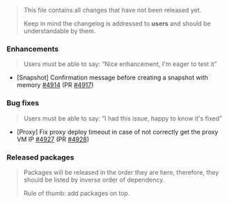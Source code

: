 > This file contains all changes that have not been released yet.
>
> Keep in mind the changelog is addressed to **users** and should be
> understandable by them.

### Enhancements

> Users must be able to say: “Nice enhancement, I'm eager to test it”

- [Snapshot] Confirmation message before creating a snapshot with memory [#4914](https://github.com/vatesfr/xen-orchestra/issues/4914) (PR [#4917](https://github.com/vatesfr/xen-orchestra/pull/4917))

### Bug fixes

> Users must be able to say: “I had this issue, happy to know it's fixed”

- [Proxy] Fix proxy deploy timeout in case of not correctly get the proxy VM IP [#4927](https://github.com/vatesfr/xen-orchestra/issues/4927) (PR [#4928](https://github.com/vatesfr/xen-orchestra/pull/4928))

### Released packages

> Packages will be released in the order they are here, therefore, they should
> be listed by inverse order of dependency.
>
> Rule of thumb: add packages on top.

